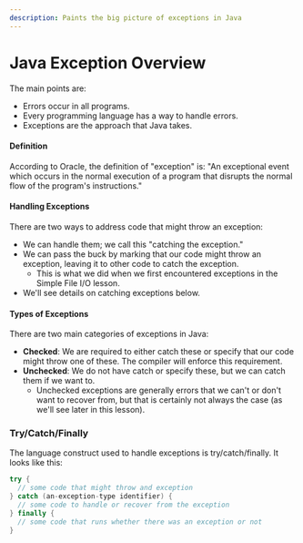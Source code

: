 ```yaml
---
description: Paints the big picture of exceptions in Java
---
```


# Java Exception Overview

The main points are:

* Errors occur in all programs.
* Every programming language has a way to handle errors.
* Exceptions are the approach that Java takes. 

#### Definition

According to Oracle, the definition of "exception" is: "An exceptional event which occurs in the normal execution of a program that disrupts the normal flow of the program's instructions."

#### Handling Exceptions

There are two ways to address code that might throw an exception:

* We can handle them; we call this "catching the exception."
* We can pass the buck by marking that our code might throw an exception, leaving it to other code to catch the exception.
  * This is what we did when we first encountered exceptions in the Simple File I/O lesson.
* We'll see details on catching exceptions below.

#### Types of Exceptions

There are two main categories of exceptions in Java:

* **Checked**: We are required to either catch these or specify that our code might throw one of these. The compiler will enforce this requirement.
* **Unchecked**: We do not have catch or specify these, but we can catch them if we want to.
  * Unchecked exceptions are generally errors that we can't or don't want to recover from, but that is certainly not always the case \(as we'll see later in this lesson\).

### Try/Catch/Finally

The language construct used to handle exceptions is try/catch/finally. It looks like this:

```java
try {
  // some code that might throw and exception
} catch (an-exception-type identifier) {
  // some code to handle or recover from the exception
} finally {
  // some code that runs whether there was an exception or not
}
```

